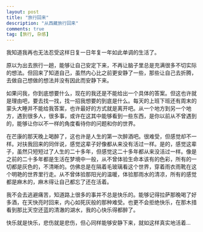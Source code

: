 ```yaml
---
layout: post
title: "旅行回来"
description: "从西藏旅行回来"
comments: true
tag: [旅行, 杂感]
---
```


我知道我再也无法忍受这样日复一日年复一年如此单调的生活了。

原以为出去旅行一趟，能够让自己安定下来，不再让脑子里总是充满很多不切实际的想法。但回来了知道自己，虽然内心比之前更安静了一些，那些让自己去折腾，去做自己想做的想法并没有因此而安静下来。

如果问我，你到底想要什么，现在的我还是不能给出一个具体的答案。但这也许就是理由吧，要去找一找，找一招我想要的到底是什么。每天的上班下班还有周末的蒙头大睡并不能给我答案，也许最好的方式就是离开吧。从一个地方到另一个地方，遇到很多人，很多事，或许在这其中能够看到一些东西，是你以前从不曾遇到的，能够让你以不一样的角度看待你的问题和你的世界。

在芒康的那天晚上喝醉了，这也许是人生的第一次醉酒吧。很难受，但感觉却不一样。对扶我回来的同伴说，感觉这辈子好像都从来没有活过一样。是的，感觉这辈子，虽然只短短过了人生的二十多年，但感觉这二十多年都从来没活过一样。像是之前的二十多年都是生活在梦境中一般，从不曾体验生命本该有的色彩，所有的一切都是灰色的，不清晰的。仿佛总是在隔着毛玻璃看这个世界，穿着雨衣雨靴在这个明艳的世界里行走。从不曾体验那阳光的温暖，体验那雨水的清凉，所有的感觉都是麻木的，麻木得让自己都忘了还在活着。

我不会去逃避痛苦，知道路上很多的事并不总是快乐的。能够记得拉萨那晚喝了好多酒，在天快亮时回来，内心如死灰般的那种难受。也更不会拒绝快乐，在那木措看到那比天空还蓝的清澈的湖水，我的心快乐得都醉了。

快乐就是快乐，悲伤就是悲伤，但心同样能够安静下来，就如这样真实地活着...